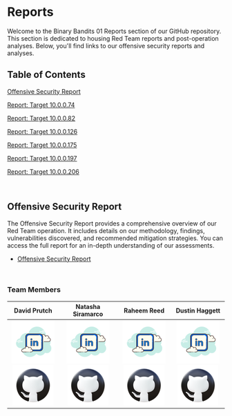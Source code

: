 # Reports

Welcome to the Binary Bandits 01 Reports section of our GitHub repository. This section is dedicated to housing Red Team reports and post-operation analyses. Below, you'll find links to our offensive security reports and analyses.

## Table of Contents

[Offensive Security Report](https://github.com/Binary-Bandits-01/Reports/blob/main/01.%20Report%20-%20Offensive%20Security.pdf)

[Report: Target 10.0.0.74](https://github.com/Binary-Bandits-01/Reports/blob/main/Individual_Target_Reports/Report%20of%20Target%2010.0.0.74.pdf)

[Report: Target 10.0.0.82](https://github.com/Binary-Bandits-01/Reports/blob/main/Individual_Target_Reports/Report%20of%20Target%2010.0.0.82.pdf)

[Report: Target 10.0.0.126](https://github.com/Binary-Bandits-01/Reports/blob/main/Individual_Target_Reports/Report%20of%20Target%2010.0.0.126.pdf)

[Report: Target 10.0.0.175](https://github.com/Binary-Bandits-01/Reports/blob/main/Individual_Target_Reports/Report%20of%20Target%2010.0.0.175.pdf)

[Report: Target 10.0.0.197](https://github.com/Binary-Bandits-01/Reports/blob/main/Individual_Target_Reports/Report%20of%20Target%2010.0.0.197.pdf)

[Report: Target 10.0.0.206](https://github.com/Binary-Bandits-01/Reports/blob/main/Individual_Target_Reports/Report%20of%20Target%2010.0.0.206.pdf)

<br>

## Offensive Security Report

The Offensive Security Report provides a comprehensive overview of our Red Team operation. It includes details on our methodology, findings, vulnerabilities discovered, and recommended mitigation strategies. You can access the full report for an in-depth understanding of our assessments.

- [Offensive Security Report](https://github.com/Binary-Bandits-01/Reports/blob/main/01.%20Report%20-%20Offensive%20Security.pdf)


<br>

### Team Members

| David Prutch | Natasha Siramarco | Raheem Reed | Dustin Haggett|
|:---------------:|:----------:|:------------------:|:------------:|
|   [![linkedin](https://github.com/Binary-Bandits-01/.github/blob/main/profile/icons8-linkedin-100.png)](https://www.linkedin.com/in/david-prutch-1027/) [![github](https://github.com/Binary-Bandits-01/.github/blob/main/profile/icons8-github-94.png)](https://github.com/PrutchD) | [![linkedin](https://github.com/Binary-Bandits-01/.github/blob/main/profile/icons8-linkedin-100.png)](https://www.linkedin.com/in/natasha-siramarco/) [![github](https://github.com/Binary-Bandits-01/.github/blob/main/profile/icons8-github-94.png)](https://github.com/nsiramarco) | [![linkedin](https://github.com/Binary-Bandits-01/.github/blob/main/profile/icons8-linkedin-100.png)](https://www.linkedin.com/in/raheem-reed-8a7649183/) [![github](https://github.com/Binary-Bandits-01/.github/blob/main/profile/icons8-github-94.png)](https://github.com/reedraheem) | [![linkedin](https://github.com/Binary-Bandits-01/.github/blob/main/profile/icons8-linkedin-100.png)](https://www.linkedin.com/in/dustinhaggett/)[![github](https://github.com/Binary-Bandits-01/.github/blob/main/profile/icons8-github-94.png)](https://github.com/dustinhaggett) |

<br>

